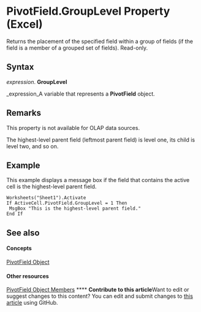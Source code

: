 
# PivotField.GroupLevel Property (Excel)

Returns the placement of the specified field within a group of fields (if the field is a member of a grouped set of fields). Read-only.


## Syntax

 _expression_. **GroupLevel**

 _expression_A variable that represents a  **PivotField** object.


## Remarks

This property is not available for OLAP data sources.

The highest-level parent field (leftmost parent field) is level one, its child is level two, and so on.


## Example

This example displays a message box if the field that contains the active cell is the highest-level parent field.


```
Worksheets("Sheet1").Activate 
If ActiveCell.PivotField.GroupLevel = 1 Then 
 MsgBox "This is the highest-level parent field." 
End If
```


## See also


#### Concepts


 [PivotField Object](52784960-e2da-b43a-1e37-2d4dae61c6d8.md)
#### Other resources


 [PivotField Object Members](4a6ea12a-072c-a386-c855-7bf5f6eadd46.md)
****   **Contribute to this article**Want to edit or suggest changes to this content? You can edit and submit changes to  [this article](https://github.com/jhershey00/VBA_Excel_Test/OpenXMLCon/articles/fc017652-bded-4655-03df-79cfa733b12e.md) using GitHub.

